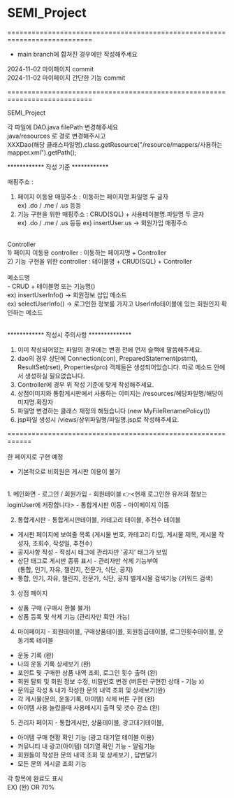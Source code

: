 # SEMI_Project
===========================================================================
- main branch에 합쳐진 경우에만 작성해주세요

2024-11-02 마이페이지 commit <br>
2024-11-02 마이페이지 간단한 기능 commit <br>










===========================================================================

SEMI_Project

각 파일에 DAO.java filePath 변경해주세요 <br>
java/resources 로 경로 변경해주시고 <br>
XXXDao(해당 클래스파일명).class.getResource("/resource/mappers/사용하는 mapper.xml").getPath();

************ 작성 기준 ************

매핑주소 :  <br>
1) 페이지 이동용 매핑주소 : 이동하는 페이지명.파일명 두 글자 <br>
ex) .do / .me / .us 등등 <br>
2) 기능 구현을 위한 매핑주소 : CRUD(SQL) + 사용테이블명.파일명 두 글자 <br>
ex) .do / .me / .us 등등 ex) insertUser.us -> 회원가입 매핑주소 <br>
<br>
Controller <br>
1) 페이지 이동용 controller : 이동하는 페이지명 + Controller <br>
2) 기능 구현을 위한 controller : 테이블명 + CRUD(SQL) + Controller <br>
    <br>
메소드명 <br>
- CRUD + 테이블명 또는 기능명() <br>
ex) insertUserInfo() -> 회원정보 삽입 메소드 <br>
ex) selectUserInfo() -> 로그인한 정보를 가지고 UserInfo테이블에 있는 회원인지 확인하는 메소드 <br><br>

    
************ 작성시 주의사항 **************<br>
		
1. 이미 작성되어있는 파일의 경우에는 변경 전에 먼저 슬랙에 말씀해주세요.
2. dao의 경우 상단에 Connection(con), PreparedStatement(pstmt), ResultSet(rset), Properties(pro) 객체들은 생성되어있습니다.
	 따로 메소드 안에서 생성하실 필요없습니다.
3. Controller에 경우 위 작성 기준에 맞게 작성해주세요.
4. 상점이미지와 통합게시판에서 사용하는 이미지는 /resources/해당파일명/해당이미지명.확장자
5. 파일명 변경하는 클래스 재정의 해뒀습니다 (new MyFileRenamePolicy())
6. jsp파일 생성시 /views/상위파일명/파일명.jsp로 작성해주세요.<br>

============================================================<br>
<br>
   한 페이지로 구현 예정<br>
- 기본적으로 비회원은 게시판 이용이 불가<br>
<br>
1. 메인화면
- 로그인 / 회원가입 - 회원테이블 👉<현재 로그인한 유저의 정보는 loginUser에 저장합니다>
- 통합게시판 이동
- 마이페이지 이동

2. 통합게시판 - 통합게시판테이블, 카테고리 테이블, 추천수 테이블
- 게시판 페이지에 보여줄 목록 (게시물 번호, 카테고리 타입, 게시물 제목, 게시물 작성자, 조회수, 작성일, 추천수)
- 공지사항 작성 - 작성시 태그에 관리자만 '공지' 태그가 보임
- 상단 태그로 게시판 종류 표시 - 관리자만 삭제 기능부여<br>
 (통합, 인기, 자유, 챌린지, 전문가, 식단, 공지)
- 통합, 인기, 자유, 챌린지, 전문가, 식단, 공지 별게시물 검색기능 (키워드 검색)

3. 상점 페이지
- 상품 구매 (구매시 환불 불가)
- 상품 등록 및 삭제 기능 (관리자만 확인 가능)

4. 마이페이지 - 회원테이블, 구매상품테이블, 회원등급테이블, 로그인횟수테이블, 운동기록 테이블
- 운동 기록 (완)
- 나의 운동 기록 상세보기 (완)
- 포인트 및 구매한 상품 내역 조회, 로그인 횟수 출력 (완)
- 회원 탈퇴 및 회원 정보 수정, 비밀번호 변경 (버튼만 구현한 상태 - 기능 x)
- 문의글 작성 & 내가 작성한 문의 내역 조회 및 상세보기(완)
- 각 게시물(문의, 운동기록, 아이템) 삭제 버튼 구현 (완)
- 아이템 사용 눌렀을때 사용메시지 출력 및 갯수 감소 (완)

5. 관리자 페이지 - 통합게시판, 상품테이블, 광고대기테이블, 
- 아이템 구매 현황 확인 기능 (광고 대기열 테이블 이용)
- 커뮤니티 내 광고(아이템) 대기열 확인 기능 - 알림기능
- 회원들이 작성한 문의 내역 조회 및 상세보기 , 답변달기
- 모든 문의 게시글 조회 기능

각 항목에 완료도 표시<br>
EX) (완) OR 70%<br>




















